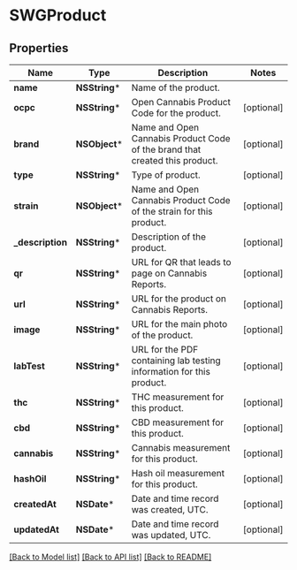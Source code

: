 # SWGProduct

## Properties
Name | Type | Description | Notes
------------ | ------------- | ------------- | -------------
**name** | **NSString*** | Name of the product. | 
**ocpc** | **NSString*** | Open Cannabis Product Code for the product. | [optional] 
**brand** | **NSObject*** | Name and Open Cannabis Product Code of the brand that created this product. | [optional] 
**type** | **NSString*** | Type of product. | [optional] 
**strain** | **NSObject*** | Name and Open Cannabis Product Code of the strain for this product. | [optional] 
**_description** | **NSString*** | Description of the product. | [optional] 
**qr** | **NSString*** | URL for QR that leads to page on Cannabis Reports. | [optional] 
**url** | **NSString*** | URL for the product on Cannabis Reports. | [optional] 
**image** | **NSString*** | URL for the main photo of the product. | [optional] 
**labTest** | **NSString*** | URL for the PDF containing lab testing information for this product. | [optional] 
**thc** | **NSString*** | THC measurement for this product. | [optional] 
**cbd** | **NSString*** | CBD measurement for this product. | [optional] 
**cannabis** | **NSString*** | Cannabis measurement for this product. | [optional] 
**hashOil** | **NSString*** | Hash oil measurement for this product. | [optional] 
**createdAt** | **NSDate*** | Date and time record was created, UTC. | [optional] 
**updatedAt** | **NSDate*** | Date and time record was updated, UTC. | [optional] 

[[Back to Model list]](../README.md#documentation-for-models) [[Back to API list]](../README.md#documentation-for-api-endpoints) [[Back to README]](../README.md)


